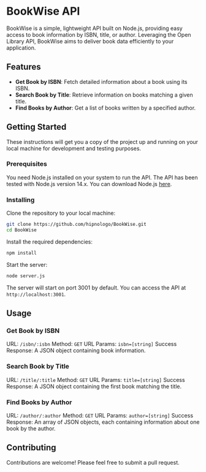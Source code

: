 # BookWise API

BookWise is a simple, lightweight API built on Node.js, providing easy access to book information by ISBN, title, or author. Leveraging the Open Library API, BookWise aims to deliver book data efficiently to your application.

## Features

- **Get Book by ISBN**: Fetch detailed information about a book using its ISBN.
- **Search Book by Title**: Retrieve information on books matching a given title.
- **Find Books by Author**: Get a list of books written by a specified author.

## Getting Started

These instructions will get you a copy of the project up and running on your local machine for development and testing purposes.

### Prerequisites

You need Node.js installed on your system to run the API. The API has been tested with Node.js version 14.x. You can download Node.js [here](https://nodejs.org/).

### Installing

Clone the repository to your local machine:

```sh
git clone https://github.com/hipnologo/BookWise.git
cd BookWise
```
Install the required dependencies:
```sh
npm install
```
Start the server:
```sh
node server.js
```
The server will start on port 3001 by default. You can access the API at `http://localhost:3001`.

## Usage
### Get Book by ISBN
URL: `/isbn/:isbn`
Method: `GET`
URL Params: `isbn=[string]`
Success Response: A JSON object containing book information.

### Search Book by Title
URL: `/title/:title`
Method: `GET`
URL Params: `title=[string]`
Success Response: A JSON object containing the first book matching the title.

### Find Books by Author
URL: `/author/:author`
Method: `GET`
URL Params: `author=[string]`
Success Response: An array of JSON objects, each containing information about one book by the author.

## Contributing
Contributions are welcome! Please feel free to submit a pull request.
